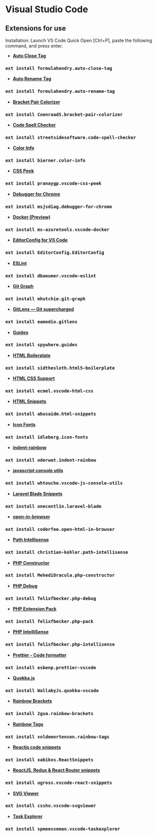 # Visual Studio Code

## Extensions for use

Installation: Launch VS Code Quick Open [Ctrl+P], paste the following command, and press enter.

- **[Auto Close Tag](https://marketplace.visualstudio.com/items?itemName=formulahendry.auto-close-tag)**
### `ext install formulahendry.auto-close-tag`

- **[Auto Rename Tag](https://marketplace.visualstudio.com/items?itemName=formulahendry.auto-rename-tag)**
### `ext install formulahendry.auto-rename-tag`

- **[Bracket Pair Colorizer](https://marketplace.visualstudio.com/items?itemName=CoenraadS.bracket-pair-colorizer)**
### `ext install CoenraadS.bracket-pair-colorizer`

- **[Code Spell Checker](https://marketplace.visualstudio.com/items?itemName=streetsidesoftware.code-spell-checker)**
### `ext install streetsidesoftware.code-spell-checker`

- **[Color Info](https://marketplace.visualstudio.com/items?itemName=bierner.color-info)**
### `ext install bierner.color-info`

- **[CSS Peek](https://marketplace.visualstudio.com/items?itemName=pranaygp.vscode-css-peek)**
### `ext install pranaygp.vscode-css-peek`

- **[Debugger for Chrome](https://marketplace.visualstudio.com/items?itemName=msjsdiag.debugger-for-chrome)**
### `ext install msjsdiag.debugger-for-chrome`

- **[Docker (Preview)](https://marketplace.visualstudio.com/items?itemName=ms-azuretools.vscode-docker)**
### `ext install ms-azuretools.vscode-docker`

- **[EditorConfig for VS Code](https://marketplace.visualstudio.com/items?itemName=EditorConfig.EditorConfig)**
### `ext install EditorConfig.EditorConfig`

- **[ESLint](https://marketplace.visualstudio.com/items?itemName=dbaeumer.vscode-eslint)**
### `ext install dbaeumer.vscode-eslint`

- **[Git Graph](https://marketplace.visualstudio.com/items?itemName=mhutchie.git-graph)**
### `ext install mhutchie.git-graph`

- **[GitLens — Git supercharged](https://marketplace.visualstudio.com/items?itemName=eamodio.gitlens)**
### `ext install eamodio.gitlens`

- **[Guides](https://marketplace.visualstudio.com/items?itemName=spywhere.guides)**
### `ext install spywhere.guides`

- **[HTML Boilerplate](https://marketplace.visualstudio.com/items?itemName=sidthesloth.html5-boilerplate)**
### `ext install sidthesloth.html5-boilerplate`

- **[HTML CSS Support](https://marketplace.visualstudio.com/items?itemName=ecmel.vscode-html-css)**
### `ext install ecmel.vscode-html-css`

- **[HTML Snippets](https://marketplace.visualstudio.com/items?itemName=abusaidm.html-snippets)**
### `ext install abusaidm.html-snippets`

- **[Icon Fonts](https://marketplace.visualstudio.com/items?itemName=idleberg.icon-fonts)**
### `ext install idleberg.icon-fonts`

- **[indent-rainbow](https://marketplace.visualstudio.com/items?itemName=oderwat.indent-rainbow)**
### `ext install oderwat.indent-rainbow`

- **[javascript console utils](https://marketplace.visualstudio.com/items?itemName=whtouche.vscode-js-console-utils)**
### `ext install whtouche.vscode-js-console-utils`

- **[Laravel Blade Snippets](https://marketplace.visualstudio.com/items?itemName=onecentlin.laravel-blade)**
### `ext install onecentlin.laravel-blade`

- **[open-in-browser](https://marketplace.visualstudio.com/items?itemName=coderfee.open-html-in-browser)**
### `ext install coderfee.open-html-in-browser`

- **[Path Intellisense](https://marketplace.visualstudio.com/items?itemName=christian-kohler.path-intellisense)**
### `ext install christian-kohler.path-intellisense`

- **[PHP Constructor](https://marketplace.visualstudio.com/items?itemName=MehediDracula.php-constructor)**
### `ext install MehediDracula.php-constructor`

- **[PHP Debug](https://marketplace.visualstudio.com/items?itemName=felixfbecker.php-debug)**
### `ext install felixfbecker.php-debug`

- **[PHP Extension Pack](https://marketplace.visualstudio.com/items?itemName=felixfbecker.php-pack)**
### `ext install felixfbecker.php-pack`

- **[PHP IntelliSense](https://marketplace.visualstudio.com/items?itemName=felixfbecker.php-intellisense)**
### `ext install felixfbecker.php-intellisense`

- **[Prettier - Code formatter](https://marketplace.visualstudio.com/items?itemName=esbenp.prettier-vscode)**
### `ext install esbenp.prettier-vscode`

- **[Quokka.js](https://marketplace.visualstudio.com/items?itemName=WallabyJs.quokka-vscode)**
### `ext install WallabyJs.quokka-vscode`

- **[Rainbow Brackets](https://marketplace.visualstudio.com/items?itemName=2gua.rainbow-brackets)**
### `ext install 2gua.rainbow-brackets`

- **[Rainbow Tags](https://marketplace.visualstudio.com/items?itemName=voldemortensen.rainbow-tags)**
### `ext install voldemortensen.rainbow-tags`

- **[Reactjs code snippets](https://marketplace.visualstudio.com/items?itemName=xabikos.ReactSnippets)**
### `ext install xabikos.ReactSnippets`

- **[ReactJS, Redux & React Router snippets](https://marketplace.visualstudio.com/items?itemName=ugross.vscode-react-snippets)**
### `ext install ugross.vscode-react-snippets`

- **[SVG Viewer](https://marketplace.visualstudio.com/items?itemName=cssho.vscode-svgviewer)**
### `ext install cssho.vscode-svgviewer`

- **[Task Explorer](https://marketplace.visualstudio.com/items?itemName=spmeesseman.vscode-taskexplorer)**
### `ext install spmeesseman.vscode-taskexplorer`